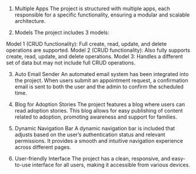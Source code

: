 1. Multiple Apps
The project is structured with multiple apps, each responsible for a specific functionality, ensuring a modular and scalable architecture.

2. Models
The project includes 3 models:

Model 1 (CRUD functionality): Full create, read, update, and delete operations are supported.
Model 2 (CRUD functionality): Also fully supports create, read, update, and delete operations.
Model 3: Handles a different set of data but may not include full CRUD operations.

3. Auto Email Sender
An automated email system has been integrated into the project. When users submit an appointment request, a confirmation email is sent to both the user and the admin to confirm the scheduled time.

4. Blog for Adoption Stories
The project features a blog where users can read adoption stories. This blog allows for easy publishing of content related to adoption, promoting awareness and support for families.

5. Dynamic Navigation Bar
A dynamic navigation bar is included that adjusts based on the user’s authentication status and relevant permissions. It provides a smooth and intuitive navigation experience across different pages.

6. User-friendly Interface
The project has a clean, responsive, and easy-to-use interface for all users, making it accessible from various devices.